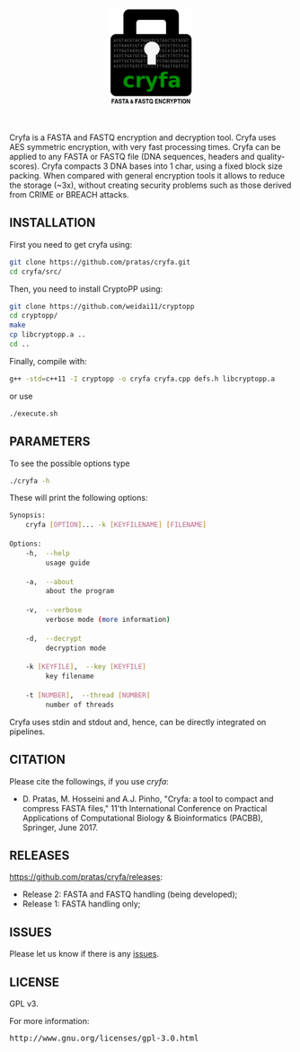 <p align="center"><img src="imgs/logo.png" 
alt="Cryfa" width="150" border="0" /></p>
<br>
<p>
Cryfa is a FASTA and FASTQ encryption and decryption tool.
Cryfa uses AES symmetric encryption, with very fast processing times. 
Cryfa can be applied to any FASTA or FASTQ file (DNA sequences, headers and quality-scores).
Cryfa compacts 3 DNA bases into 1 char, using a fixed block size packing. When compared with general encryption tools it allows to reduce the storage (~3x), without creating security problems such as those derived from CRIME or BREACH attacks.
</p>

## INSTALLATION
First you need to get cryfa using:
```bash
git clone https://github.com/pratas/cryfa.git
cd cryfa/src/
```
Then, you need to install CryptoPP using:
```bash
git clone https://github.com/weidai11/cryptopp
cd cryptopp/
make
cp libcryptopp.a ..
cd ..
```
Finally, compile with:
```bash
g++ -std=c++11 -I cryptopp -o cryfa cryfa.cpp defs.h libcryptopp.a
```
or use
```bash
./execute.sh
```

## PARAMETERS
To see the possible options type
```bash
./cryfa -h
```
These will print the following options:
```bash
Synopsis:
    cryfa [OPTION]... -k [KEYFILENAME] [FILENAME]

Options:
    -h,  --help
         usage guide

    -a,  --about
         about the program

    -v,  --verbose
         verbose mode (more information)

    -d,  --decrypt
         decryption mode

    -k [KEYFILE],  --key [KEYFILE]
         key filename
         
    -t [NUMBER],  --thread [NUMBER]
         number of threads
```
Cryfa uses stdin and stdout and, hence, can be directly integrated on pipelines.

## CITATION
Please cite the followings, if you use <i>cryfa</i>:
* D. Pratas, M. Hosseini and A.J. Pinho, "Cryfa: a tool to compact and compress FASTA files," 11'th International Conference on Practical Applications of Computational Biology & Bioinformatics (PACBB), Springer, June 2017.

## RELEASES
https://github.com/pratas/cryfa/releases:

* Release 2: FASTA and FASTQ handling (being developed);
* Release 1: FASTA handling only;

## ISSUES
Please let us know if there is any [issues](https://github.com/pratas/cryfa/issues).

## LICENSE
GPL v3.

For more information:
<pre>http://www.gnu.org/licenses/gpl-3.0.html</pre>
